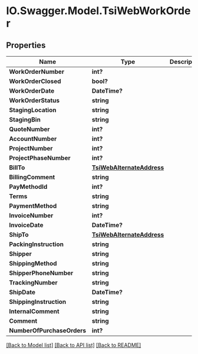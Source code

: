 # IO.Swagger.Model.TsiWebWorkOrder
## Properties

Name | Type | Description | Notes
------------ | ------------- | ------------- | -------------
**WorkOrderNumber** | **int?** |  | [optional] 
**WorkOrderClosed** | **bool?** |  | [optional] 
**WorkOrderDate** | **DateTime?** |  | [optional] 
**WorkOrderStatus** | **string** |  | [optional] 
**StagingLocation** | **string** |  | [optional] 
**StagingBin** | **string** |  | [optional] 
**QuoteNumber** | **int?** |  | [optional] 
**AccountNumber** | **int?** |  | [optional] 
**ProjectNumber** | **int?** |  | [optional] 
**ProjectPhaseNumber** | **int?** |  | [optional] 
**BillTo** | [**TsiWebAlternateAddress**](TsiWebAlternateAddress.md) |  | [optional] 
**BillingComment** | **string** |  | [optional] 
**PayMethodId** | **int?** |  | [optional] 
**Terms** | **string** |  | [optional] 
**PaymentMethod** | **string** |  | [optional] 
**InvoiceNumber** | **int?** |  | [optional] 
**InvoiceDate** | **DateTime?** |  | [optional] 
**ShipTo** | [**TsiWebAlternateAddress**](TsiWebAlternateAddress.md) |  | [optional] 
**PackingInstruction** | **string** |  | [optional] 
**Shipper** | **string** |  | [optional] 
**ShippingMethod** | **string** |  | [optional] 
**ShipperPhoneNumber** | **string** |  | [optional] 
**TrackingNumber** | **string** |  | [optional] 
**ShipDate** | **DateTime?** |  | [optional] 
**ShippingInstruction** | **string** |  | [optional] 
**InternalComment** | **string** |  | [optional] 
**Comment** | **string** |  | [optional] 
**NumberOfPurchaseOrders** | **int?** |  | [optional] 

[[Back to Model list]](../README.md#documentation-for-models) [[Back to API list]](../README.md#documentation-for-api-endpoints) [[Back to README]](../README.md)

